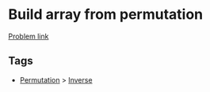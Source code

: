 # Build array from permutation

[Problem link](https://leetcode.com/problems/build-array-from-permutation)

## Tags

* [Permutation](/README.md#Permutation) > [Inverse](/README.md#Permutation-Inverse)
